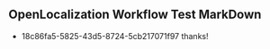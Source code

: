 ## OpenLocalization Workflow Test MarkDown
* 18c86fa5-5825-43d5-8724-5cb217071f97 
thanks!<!--HONumber=Mar16_HO1-->
